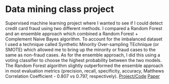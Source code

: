 # Data mining class project
Supervised machine learning project where I wanted to see if I could detect credit card fraud using two different methods. I compared a Random Forest and an ensemble approach which combined a Random Forest + Complement Naive Bayes algorithm. To account for the imbalanced dataset I used a technique called Synthetic Minority Over-sampling TEchnique (or SMOTE) which allowed me to bring up the minority or fraud cases to the same as non-fraud cases. As for the ensemble approach, I did this using a voting classifier to choose the highest probability between the two models. The Random Forest algorithm slightly outperformed the ensemble approach in most evaluation metrics (precision, recall, specificity, accuracy, Matthews Correlation Coefficient - 0.807 vs 0.797, respectively).
[Project/Code](https://github.com/MatthewFisher126/data_mining_class/blob/main/credit-card-fraud-project.ipynb)
[Paper](https://github.com/MatthewFisher126/data_mining_class/blob/main/Credit%20Card%20Fraud%20Protection%20Paper.pdf)
